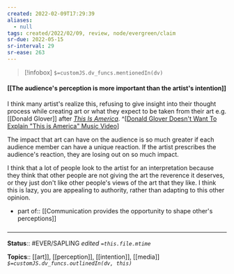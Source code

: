 ```yaml
---
created: 2022-02-09T17:29:39 
aliases:
  - null
tags: created/2022/02/09, review, node/evergreen/claim
sr-due: 2022-05-15
sr-interval: 29
sr-ease: 263
---
```

> [!infobox]
`$=customJS.dv_funcs.mentionedIn(dv)`

#### [[The audience's perception is more important than the artist's intention]] 

I think many artist's realize this, refusing to give insight into their thought process while creating art or what they expect to be taken from their art e.g. [[Donald Glover]] after *[This Is America](https://www.youtube.com/watch?v=VYOjWnS4cMY)*. 
^[[Donald Glover Doesn't Want To Explain "This is America" Music Video](https://youtu.be/SLL6gpy00WE?t=137)]

The impact that art can have on the audience is so much greater if each audience member can have a unique reaction. 
If the artist prescribes the audience's reaction, they are losing out on so much impact.

I think that a lot of people look to the artist for an interpretation because they think that other people are not giving the art the reverence it deserves, or they just don't like other people's views of the art that they like. 
I think this is lazy, you are appealing to authority, rather than adapting to this other opinion.

- part of:: [[Communication provides the opportunity to shape other's perceptions]]

### <hr class="footnote"/>

**Status**:: #EVER/SAPLING 
*edited `=this.file.mtime`*

**Topics**:: [[art]], [[perception]], [[intention]], [[media]]
*`$=customJS.dv_funcs.outlinedIn(dv, this)`*
